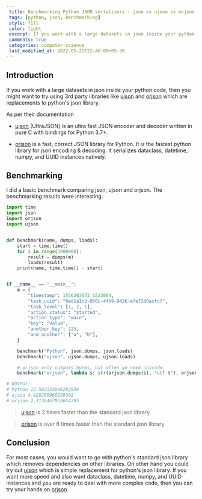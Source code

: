 ```yaml
---
 title: Benchmarking Python JSON serializers - json vs ujson vs orjson  
 tags: [python, json, benchmarking]
 style: fill
 color: light
 excerpt: If you work with a large datasets in json inside your python code, then you might want to try using 3rd party libraries like ujson and orjson
 comments: true
 categories: computer-science
 last_modified_at: 2022-05-25T22:40:00+05:30
---
```

## Introduction
If you work with a large datasets in json inside your python code, 
then you might want to try using 3rd party libraries like [ujson](https://github.com/ultrajson/ultrajson)
and [orjson](https://github.com/ijl/orjson) 
which are replacements to python's json library. 

As per their documentation
- [ujson](https://github.com/ultrajson/ultrajson) (UltraJSON) is an ultra fast JSON encoder and decoder written in pure C with bindings for Python 3.7+.

- [orjson](https://github.com/ijl/orjson) is a fast, correct JSON library for Python. It is the fastest python library for json encoding & decoding. It serializes dataclass, datetime, numpy, and UUID instances natively.


## Benchmarking
I did a basic benchmark comparing json, ujson and orjson. 
The benchmarking results were interesting.

```python
import time
import json
import orjson
import ujson


def benchmark(name, dumps, loads):
    start = time.time()
    for i in range(3000000):
        result = dumps(m)
        loads(result)
    print(name, time.time() - start)


if __name__ == "__main__":
    m = {
        "timestamp": 1556283673.1523004,
        "task_uuid": "0ed1a1c3-050c-4fb9-9426-a7e72d0acfc7",
        "task_level": [1, 2, 1],
        "action_status": "started",
        "action_type": "main",
        "key": "value",
        "another_key": 123,
        "and_another": ["a", "b"],
    }

    benchmark("Python", json.dumps, json.loads)
    benchmark("ujson", ujson.dumps, ujson.loads)

    # orjson only outputs bytes, but often we need unicode:
    benchmark("orjson", lambda s: str(orjson.dumps(s), "utf-8"), orjson.loads)

# OUTPUT:
# Python 12.502133846282959
# ujson 4.428200960159302
# orjson 2.3136467933654785
```
> [ujson](https://github.com/ultrajson/ultrajson) is 3 times faster than the standard json library

> [orjson](https://github.com/ijl/orjson) is over 6 times faster than the standard json library


## Conclusion

For most cases, you would want to go with python's standard json library which removes
dependencies on other libraries. On other hand you could try out [ujson](https://github.com/ultrajson/ultrajson)
which is simple replacement for python's json library. If you want more speed and also want 
dataclass, datetime, numpy, and UUID instances and you are ready to deal with more complex code,
then you can try your hands on [orjson](https://github.com/ijl/orjson)



